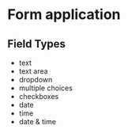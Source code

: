 # Form application

## Field Types

- text
- text area
- dropdown
- multiple choices
- checkboxes
- date
- time
- date & time